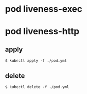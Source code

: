 # pod liveness-exec 

# pod liveness-http


## apply 
```
$ kubectl apply -f ./pod.yml
```

## delete
```
$ kubectl delete -f ./pod.yml
 ```
